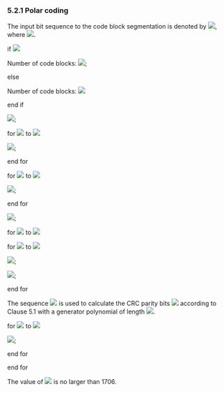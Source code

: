 ### 5.2.1 Polar coding

The input bit sequence to the code block segmentation is denoted by
![](media/image3.wmf), where ![](media/image26.wmf).

if ![](media/image27.wmf)

Number of code blocks: ![](media/image28.wmf);

else

Number of code blocks: ![](media/image29.wmf)

end if

![](media/image30.wmf);

for ![](media/image31.wmf) to ![](media/image32.wmf)

![](media/image33.wmf);

end for

for ![](media/image34.wmf) to ![](media/image35.wmf)

![](media/image36.wmf);

end for

![](media/image37.wmf);

for ![](media/image38.wmf) to ![](media/image39.wmf)

for ![](media/image40.wmf) to ![](media/image41.wmf)

![](media/image42.wmf);

![](media/image43.wmf);

end for

The sequence ![](media/image44.wmf) is used to calculate the CRC parity
bits ![](media/image45.wmf) according to Clause 5.1 with a generator
polynomial of length ![](media/image6.wmf).

for ![](media/image46.wmf) to ![](media/image47.wmf)

![](media/image48.wmf);

end for

end for

The value of ![](media/image49.wmf) is no larger than 1706.